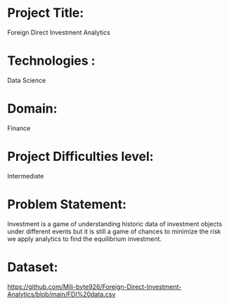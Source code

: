 # Project Title:
Foreign Direct Investment Analytics
# Technologies :
 Data Science
 # Domain:
 Finance 
 # Project Difficulties level:
   Intermediate
 # Problem Statement:
 Investment is a game of understanding historic data of investment objects under
different events but it is still a game of chances to minimize the risk we apply analytics
to find the equilibrium investment.
# Dataset:
https://github.com/Mili-byte926/Foreign-Direct-Investment-Analytics/blob/main/FDI%20data.csv
